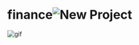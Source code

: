 # finance![New Project](https://github.com/gkp007/finance/assets/86045850/dc009073-c28f-41b8-823b-9ccd92860ad9)
![gif](https://github.com/gkp007/finance/assets/86045850/14e27cc0-6b64-4894-85e1-bce012d2f2e1)
